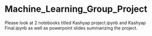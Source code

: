# Machine_Learning_Group_Project

Please look at 2 notebooks titled Kashyap project.ipynb and Kashyap Final.ipynb as well as powerpoint slides summarizing the project.
